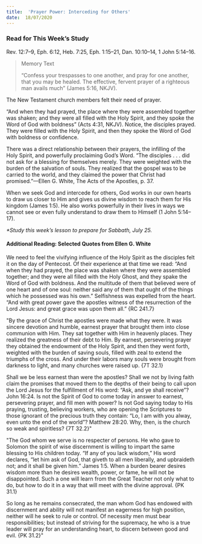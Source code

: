 ```yaml
---
title:  'Prayer Power: Interceding for Others'
date:  18/07/2020
---
```


### Read for This Week’s Study
Rev. 12:7–9, Eph. 6:12, Heb. 7:25, Eph. 1:15–21, Dan. 10:10–14, 1 John 5:14–16.

> <p>Memory Text</p>
> “Confess your trespasses to one another, and pray for one another, that you may be healed. The effective, fervent prayer of a righteous man avails much” (James 5:16, NKJV).

The New Testament church members felt their need of prayer.

“And when they had prayed, the place where they were assembled together was shaken; and they were all filled with the Holy Spirit, and they spoke the Word of God with boldness” (Acts 4:31, NKJV). Notice, the disciples prayed. They were filled with the Holy Spirit, and then they spoke the Word of God with boldness or confidence.

There was a direct relationship between their prayers, the infilling of the Holy Spirit, and powerfully proclaiming God’s Word. “The disciples . . . did not ask for a blessing for themselves merely. They were weighted with the burden of the salvation of souls. They realized that the gospel was to be carried to the world, and they claimed the power that Christ had promised.”—Ellen G. White, The Acts of the Apostles, p. 37.

When we seek God and intercede for others, God works in our own hearts to draw us closer to Him and gives us divine wisdom to reach them for His kingdom (James 1:5). He also works powerfully in their lives in ways we cannot see or even fully understand to draw them to Himself (1 John 5:14–17).

_*Study this week’s lesson to prepare for Sabbath, July 25._

#### Additional Reading: Selected Quotes from Ellen G. White

We need to feel the vivifying influence of the Holy Spirit as the disciples felt it on the day of Pentecost. Of their experience at that time we read: “And when they had prayed, the place was shaken where they were assembled together; and they were all filled with the Holy Ghost, and they spake the Word of God with boldness. And the multitude of them that believed were of one heart and of one soul: neither said any of them that ought of the things which he possessed was his own.” Selfishness was expelled from the heart. “And with great power gave the apostles witness of the resurrection of the Lord Jesus: and great grace was upon them all.” {RC 241.7}

"By the grace of Christ the apostles were made what they were. It was sincere devotion and humble, earnest prayer that brought them into close communion with Him. They sat together with Him in heavenly places. They realized the greatness of their debt to Him. By earnest, persevering prayer they obtained the endowment of the Holy Spirit, and then they went forth, weighted with the burden of saving souls, filled with zeal to extend the triumphs of the cross. And under their labors many souls were brought from darkness to light, and many churches were raised up. {7T 32.1}

Shall we be less earnest than were the apostles? Shall we not by living faith claim the promises that moved them to the depths of their being to call upon the Lord Jesus for the fulfillment of His word: “Ask, and ye shall receive”? John 16:24. Is not the Spirit of God to come today in answer to earnest, persevering prayer, and fill men with power? Is not God saying today to His praying, trusting, believing workers, who are opening the Scriptures to those ignorant of the precious truth they contain: “Lo, I am with you alway, even unto the end of the world”? Matthew 28:20. Why, then, is the church so weak and spiritless? {7T 32.2}"

"The God whom we serve is no respecter of persons. He who gave to Solomon the spirit of wise discernment is willing to impart the same blessing to His children today. “If any of you lack wisdom,” His word declares, “let him ask of God, that giveth to all men liberally, and upbraideth not; and it shall be given him.” James 1:5. When a burden bearer desires wisdom more than he desires wealth, power, or fame, he will not be disappointed. Such a one will learn from the Great Teacher not only what to do, but how to do it in a way that will meet with the divine approval. {PK 31.1}

So long as he remains consecrated, the man whom God has endowed with discernment and ability will not manifest an eagerness for high position, neither will he seek to rule or control. Of necessity men must bear responsibilities; but instead of striving for the supremacy, he who is a true leader will pray for an understanding heart, to discern between good and evil. {PK 31.2}"